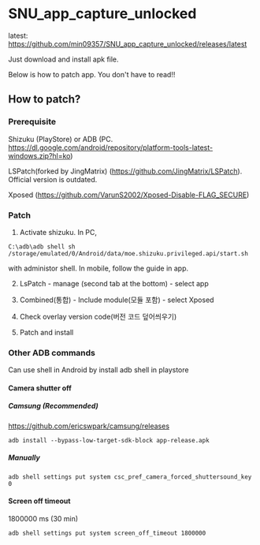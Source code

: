 # SNU_app_capture_unlocked

latest: https://github.com/min09357/SNU_app_capture_unlocked/releases/latest

Just download and install apk file.

Below is how to patch app. You don't have to read!!

## How to patch?

### Prerequisite

Shizuku (PlayStore) or ADB (PC. https://dl.google.com/android/repository/platform-tools-latest-windows.zip?hl=ko)

LSPatch(forked by JingMatrix) (https://github.com/JingMatrix/LSPatch). Official version is outdated.

Xposed (https://github.com/VarunS2002/Xposed-Disable-FLAG_SECURE)

### Patch

1. Activate shizuku. In PC,
```
C:\adb\adb shell sh /storage/emulated/0/Android/data/moe.shizuku.privileged.api/start.sh
```
 with administor shell. In mobile, follow the guide in app.

2. LsPatch - manage (second tab at the bottom) - select app

3. Combined(통합) - Include module(모듈 포함) - select Xposed

4. Check overlay version code(버전 코드 덮어씌우기)

5. Patch and install

### Other ADB commands

Can use shell in Android by install adb shell in playstore

#### Camera shutter off

##### Camsung (Recommended)

https://github.com/ericswpark/camsung/releases

```
adb install --bypass-low-target-sdk-block app-release.apk
```

##### Manually

```
adb shell settings put system csc_pref_camera_forced_shuttersound_key 0
```

#### Screen off timeout

1800000 ms (30 min)

```
adb shell settings put system screen_off_timeout 1800000
```



